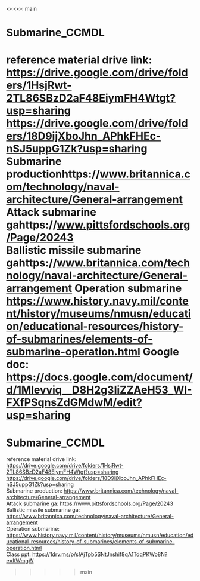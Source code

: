 <<<<< main
# Submarine_CCMDL
reference material drive link:
https://drive.google.com/drive/folders/1HsjRwt-2TL86SBzD2aF48EiymFH4Wtgt?usp=sharing  https://drive.google.com/drive/folders/18D9ijXboJhn_APhkFHEc-nSJ5uppG1Zk?usp=sharing
Submarine productionhttps://www.britannica.com/technology/naval-architecture/General-arrangement
Attack submarine gahttps://www.pittsfordschools.org/Page/20243
Ballistic missile submarine gahttps://www.britannica.com/technology/naval-architecture/General-arrangement
Operation submarine https://www.history.navy.mil/content/history/museums/nmusn/education/educational-resources/history-of-submarines/elements-of-submarine-operation.html
Google doc: https://docs.google.com/document/d/1Mlevviq__D8H2g3IiZZAeH53_WI-FXfPSqnsZdGMdwM/edit?usp=sharing
=======
# Submarine_CCMDL<br/>
reference material drive link:<br/>
https://drive.google.com/drive/folders/1HsjRwt-2TL86SBzD2aF48EiymFH4Wtgt?usp=sharing  https://drive.google.com/drive/folders/18D9ijXboJhn_APhkFHEc-nSJ5uppG1Zk?usp=sharing<br/>
Submarine production: https://www.britannica.com/technology/naval-architecture/General-arrangement<br/>
Attack submarine ga: https://www.pittsfordschools.org/Page/20243<br/>
Ballistic missile submarine ga: https://www.britannica.com/technology/naval-architecture/General-arrangement<br/>
Operation submarine: https://www.history.navy.mil/content/history/museums/nmusn/education/educational-resources/history-of-submarines/elements-of-submarine-operation.html<br/>
Class ppt: https://1drv.ms/p/s!AjTpb5SNtJnshif8qA1TdqPKWo8N?e=ltWmgW
>>>>> main
